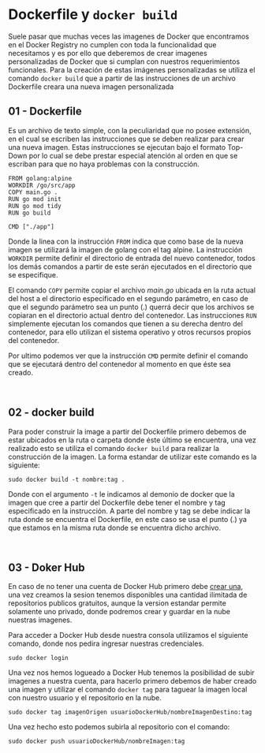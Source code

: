 # Dockerfile y `docker build`
Suele pasar que muchas veces las imagenes de Docker que encontramos en el Docker Registry no cumplen con toda la funcionalidad que necesitamos y es por ello que deberemos de crear imagenes personalizadas de Docker que si cumplan con nuestros requerimientos funcionales. Para la creación de estas imágenes personalizadas se utiliza el comando `docker build` que a partir de las instrucciones de un archivo Dockerfile creara una nueva imagen personalizada

## 01 - Dockerfile
Es un archivo de texto simple, con la peculiaridad que no posee extensión, en el cual se escriben las instrucciones que se deben realizar para crear una nueva imagen. Estas instrucciones se ejecutan bajo el formato Top-Down por lo cual se debe prestar especial atención al orden en que se escriban para que no haya problemas con la construcción.
```
FROM golang:alpine
WORKDIR /go/src/app
COPY main.go .
RUN go mod init
RUN go mod tidy
RUN go build 

CMD ["./app"]
```
Donde la linea con la instrucción `FROM` indica que como base de la nueva imagen se utilizará la imagen de golang con el tag alpine. La instrucción `WORKDIR` permite definir el directorio de entrada del nuevo contenedor, todos los demás comandos a partir de este serán ejecutados en el directorio que se especifique.

El comando `COPY` permite copiar el archivo _main.go_ ubicada en la ruta actual del host a el directorio especificado en el segundo parámetro, en caso de que el segundo parámetro sea un punto (.) querrá decir que los archivos se copiaran en el directorio actual dentro del contenedor. Las instrucciones `RUN` simplemente ejecutan los comandos que tienen a su derecha dentro del contenedor, para ello utilizan el sistema operativo y otros recursos propios del contenedor.

Por ultimo podemos ver que la instrucción `CMD` permite definir el comando que se ejecutará dentro del contenedor al momento en que éste sea creado.

<br>

## 02 - docker build
Para poder construir la image a partir del Dockerfile primero debemos de estar ubicados en la ruta o carpeta donde éste último se encuentra, una vez realizado esto se utiliza el comando `docker build` para realizar la construcción de la imagen. La forma estandar de utilizar este comando es la siguiente:
```
sudo docker build -t nombre:tag .
```
Donde con el argumento `-t` le indicamos al demonio de docker que la imagen que cree a partir del Dockerfile debe tener el nombre y tag especificado en la instrucción. A parte del nombre y tag se debe indicar la ruta donde se encuentra el Dockerfile, en este caso se usa el punto (.) ya que estamos en la misma ruta donde se encuentra dicho archivo.

<br>

## 03 - Doker Hub
En caso de no tener una cuenta de Docker Hub primero debe [crear una](https://hub.docker.com/signup), una vez creamos la sesion tenemos disponibles una cantidad ilimitada de repositorios publicos gratuitos, aunque la version estandar permite solamente uno privado, donde podremos crear y guardar en la nube nuestras imagenes.

Para acceder a Docker Hub desde nuestra consola utilizamos el siguiente comando, donde nos pedira ingresar nuestras credenciales.
```
sudo docker login
```

Una vez nos hemos logueado a Docker Hub tenemos la posibilidad de subir imagenes a nuestra cuenta, para hacerlo primero debemos de haber creado una imagen y utilizar el comando `docker tag` para taguear la imagen local con nuestro usuario y el repositorio en la nube.
```
sudo docker tag imagenOrigen usuarioDockerHub/nombreImagenDestino:tag
```

Una vez hecho esto podemos subirla al repositorio con el comando:
```
sudo docker push usuarioDockerHub/nombreImagen:tag
```